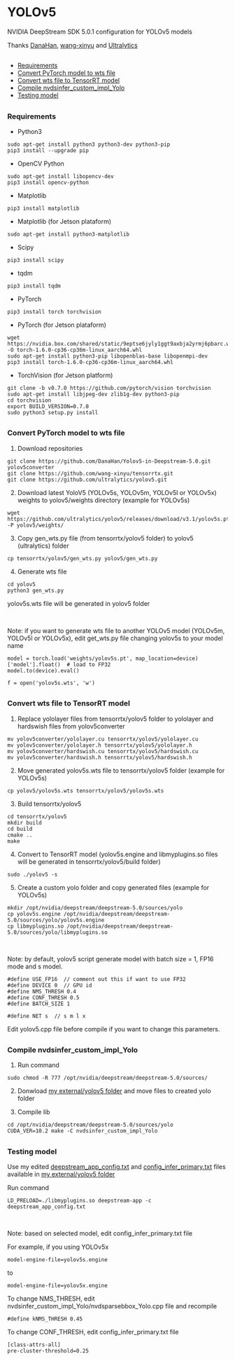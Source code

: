 # YOLOv5
NVIDIA DeepStream SDK 5.0.1 configuration for YOLOv5 models

Thanks [DanaHan](https://github.com/DanaHan/Yolov5-in-Deepstream-5.0), [wang-xinyu](https://github.com/wang-xinyu/tensorrtx) and [Ultralytics](https://github.com/ultralytics/yolov5)

##

* [Requirements](#requirements)
* [Convert PyTorch model to wts file](#convert-pytorch-model-to-wts-file)
* [Convert wts file to TensorRT model](#convert-wts-file-to-tensorrt-model)
* [Compile nvdsinfer_custom_impl_Yolo](#compile-nvdsinfer_custom_impl_yolo)
* [Testing model](#testing-model)

##

### Requirements
* Python3
```
sudo apt-get install python3 python3-dev python3-pip
pip3 install --upgrade pip
```

* OpenCV Python
```
sudo apt-get install libopencv-dev
pip3 install opencv-python
```

* Matplotlib
```
pip3 install matplotlib
```

* Matplotlib (for Jetson plataform)
```
sudo apt-get install python3-matplotlib
```

* Scipy
```
pip3 install scipy
```

* tqdm
```
pip3 install tqdm
```

* PyTorch
```
pip3 install torch torchvision
```

* PyTorch (for Jetson plataform)
```
wget https://nvidia.box.com/shared/static/9eptse6jyly1ggt9axbja2yrmj6pbarc.whl -O torch-1.6.0-cp36-cp36m-linux_aarch64.whl
sudo apt-get install python3-pip libopenblas-base libopenmpi-dev
pip3 install torch-1.6.0-cp36-cp36m-linux_aarch64.whl
```

* TorchVision (for Jetson platform)
```
git clone -b v0.7.0 https://github.com/pytorch/vision torchvision
sudo apt-get install libjpeg-dev zlib1g-dev python3-pip
cd torchvision
export BUILD_VERSION=0.7.0
sudo python3 setup.py install
```

##

### Convert PyTorch model to wts file
1. Download repositories
```
git clone https://github.com/DanaHan/Yolov5-in-Deepstream-5.0.git yolov5converter
git clone https://github.com/wang-xinyu/tensorrtx.git
git clone https://github.com/ultralytics/yolov5.git
```

2. Download latest YoloV5 (YOLOv5s, YOLOv5m, YOLOv5l or YOLOv5x) weights to yolov5/weights directory (example for YOLOv5s)
```
wget https://github.com/ultralytics/yolov5/releases/download/v3.1/yolov5s.pt -P yolov5/weights/
```

3. Copy gen_wts.py file (from tensorrtx/yolov5 folder) to yolov5 (ultralytics) folder
```
cp tensorrtx/yolov5/gen_wts.py yolov5/gen_wts.py
```

4. Generate wts file
```
cd yolov5
python3 gen_wts.py
```

yolov5s.wts file will be generated in yolov5 folder

<br />

Note: if you want to generate wts file to another YOLOv5 model (YOLOv5m, YOLOv5l or YOLOv5x), edit get_wts.py file changing yolov5s to your model name
```
model = torch.load('weights/yolov5s.pt', map_location=device)['model'].float()  # load to FP32
model.to(device).eval()

f = open('yolov5s.wts', 'w')
```

##

### Convert wts file to TensorRT model
1. Replace yololayer files from tensorrtx/yolov5 folder to yololayer and hardswish files from yolov5converter
```
mv yolov5converter/yololayer.cu tensorrtx/yolov5/yololayer.cu
mv yolov5converter/yololayer.h tensorrtx/yolov5/yololayer.h
mv yolov5converter/hardswish.cu tensorrtx/yolov5/hardswish.cu
mv yolov5converter/hardswish.h tensorrtx/yolov5/hardswish.h
```

2. Move generated yolov5s.wts file to tensorrtx/yolov5 folder (example for YOLOv5s)
```
cp yolov5/yolov5s.wts tensorrtx/yolov5/yolov5s.wts
```

3. Build tensorrtx/yolov5
```
cd tensorrtx/yolov5
mkdir build
cd build
cmake ..
make
```

4. Convert to TensorRT model (yolov5s.engine and libmyplugins.so files will be generated in tensorrtx/yolov5/build folder)
```
sudo ./yolov5 -s
```

5. Create a custom yolo folder and copy generated files (example for YOLOv5s)
```
mkdir /opt/nvidia/deepstream/deepstream-5.0/sources/yolo
cp yolov5s.engine /opt/nvidia/deepstream/deepstream-5.0/sources/yolo/yolov5s.engine
cp libmyplugins.so /opt/nvidia/deepstream/deepstream-5.0/sources/yolo/libmyplugins.so
```

<br />

Note: by default, yolov5 script generate model with batch size = 1, FP16 mode and s model.
```
#define USE_FP16  // comment out this if want to use FP32
#define DEVICE 0  // GPU id
#define NMS_THRESH 0.4
#define CONF_THRESH 0.5
#define BATCH_SIZE 1

#define NET s  // s m l x
```
Edit yolov5.cpp file before compile if you want to change this parameters.

##

### Compile nvdsinfer_custom_impl_Yolo
1. Run command
```
sudo chmod -R 777 /opt/nvidia/deepstream/deepstream-5.0/sources/
```

2. Donwload [my external/yolov5 folder](https://github.com/marcoslucianops/DeepStream-Yolo/tree/master/external/yolov5) and move files to created yolo folder

3. Compile lib
```
cd /opt/nvidia/deepstream/deepstream-5.0/sources/yolo
CUDA_VER=10.2 make -C nvdsinfer_custom_impl_Yolo
```

##

### Testing model
Use my edited [deepstream_app_config.txt](https://raw.githubusercontent.com/marcoslucianops/DeepStream-Yolo/master/external/yolov5/deepstream_app_config.txt) and [config_infer_primary.txt](https://raw.githubusercontent.com/marcoslucianops/DeepStream-Yolo/master/external/yolov5/config_infer_primary.txt) files available in [my external/yolov5 folder](https://github.com/marcoslucianops/DeepStream-Yolo/tree/master/external/yolov5)

Run command
```
LD_PRELOAD=./libmyplugins.so deepstream-app -c deepstream_app_config.txt
```

<br />

Note: based on selected model, edit config_infer_primary.txt file

For example, if you using YOLOv5x

```
model-engine-file=yolov5s.engine
```

to

```
model-engine-file=yolov5x.engine
```

To change NMS_THRESH, edit nvdsinfer_custom_impl_Yolo/nvdsparsebbox_Yolo.cpp file and recompile

```
#define kNMS_THRESH 0.45
```

To change CONF_THRESH, edit config_infer_primary.txt file

```
[class-attrs-all]
pre-cluster-threshold=0.25
```
